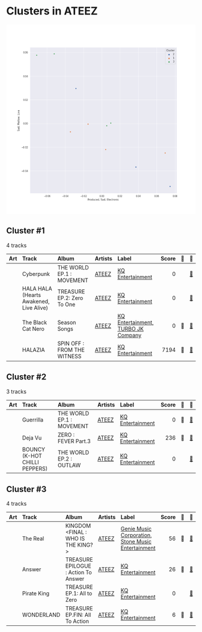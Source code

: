 # Clusters in ATEEZ

![Comparison of Cluster](../../../images/artists/ateez/clusters/clusters_scatter.png)

## Cluster #1

4 tracks

| Art | Track | Album | Artists | Label | Score | 💚 | 🔗 |
|:---|:---|:---|:---|:---|---:|:---|:---|
| <img src="https://i.scdn.co/image/ab67616d0000b27349ae714ee0bf50ca0838ed0f" alt="" width="50" /> | Cyberpunk | THE WORLD EP.1 : MOVEMENT | [ATEEZ](../../overview.md) | [KQ Entertainment](../../../../labels/kq_entertainment) | 0 | | [🔗](https://open.spotify.com/track/2Ax4rdLenBhULX7nRbhful) |
| <img src="https://i.scdn.co/image/ab67616d0000b27316b78257b6dd69d27a2b20de" alt="" width="50" /> | HALA HALA (Hearts Awakened, Live Alive) | TREASURE EP.2: Zero To One | [ATEEZ](../../overview.md) | [KQ Entertainment](../../../../labels/kq_entertainment) | 0 | | [🔗](https://open.spotify.com/track/4v2BLMhWtVvBnZwuoiKxja) |
| <img src="https://i.scdn.co/image/ab67616d0000b273c3e44ef30eacbbe0ec98598c" alt="" width="50" /> | The Black Cat Nero | Season Songs | [ATEEZ](../../overview.md) | [KQ Entertainment, TURBO JK Company](../../../../labels/kq_entertainment) | 0 | 💚 | [🔗](https://open.spotify.com/track/5GCkHlq2lxmtSlAhiLpnjq) |
| <img src="https://i.scdn.co/image/ab67616d0000b2738bc5762a75c18b494803705c" alt="" width="50" /> | HALAZIA | SPIN OFF : FROM THE WITNESS | [ATEEZ](../../overview.md) | [KQ Entertainment](../../../../labels/kq_entertainment) | 7194 | 💚 | [🔗](https://open.spotify.com/track/5cTnKClHyczcUhFT8MKBZe) |
## Cluster #2

3 tracks

| Art | Track | Album | Artists | Label | Score | 💚 | 🔗 |
|:---|:---|:---|:---|:---|---:|:---|:---|
| <img src="https://i.scdn.co/image/ab67616d0000b27349ae714ee0bf50ca0838ed0f" alt="" width="50" /> | Guerrilla | THE WORLD EP.1 : MOVEMENT | [ATEEZ](../../overview.md) | [KQ Entertainment](../../../../labels/kq_entertainment) | 0 | 💚 | [🔗](https://open.spotify.com/track/0tYZo2UhV1lrUez5CA0Iyw) |
| <img src="https://i.scdn.co/image/ab67616d0000b2733714e924e5570c4d2df97e09" alt="" width="50" /> | Deja Vu | ZERO : FEVER Part.3 | [ATEEZ](../../overview.md) | [KQ Entertainment](../../../../labels/kq_entertainment) | 236 | 💚 | [🔗](https://open.spotify.com/track/3zmrdOtnOogqLllz26WLZ3) |
| <img src="https://i.scdn.co/image/ab67616d0000b273ba27e1c8a572e31571a4d589" alt="" width="50" /> | BOUNCY (K-HOT CHILLI PEPPERS) | THE WORLD EP.2 : OUTLAW | [ATEEZ](../../overview.md) | [KQ Entertainment](../../../../labels/kq_entertainment) | 0 | | [🔗](https://open.spotify.com/track/5KyOUICJIvO0z71MBdPGiX) |
## Cluster #3

4 tracks

| Art | Track | Album | Artists | Label | Score | 💚 | 🔗 |
|:---|:---|:---|:---|:---|---:|:---|:---|
| <img src="https://i.scdn.co/image/ab67616d0000b273d700b5ddf45596b3793d3963" alt="" width="50" /> | The Real | KINGDOM <FINAL : WHO IS THE KING?> | [ATEEZ](../../overview.md) | [Genie Music Corporation](../../../../labels/genie_music_corporation), [Stone Music Entertainment](../../../../labels/stone_music_entertainment) | 56 | 💚 | [🔗](https://open.spotify.com/track/1uk5fYLx1f88DLte84Hl5j) |
| <img src="https://i.scdn.co/image/ab67616d0000b273be3a0f924ad08d95b4e25d9f" alt="" width="50" /> | Answer | TREASURE EPILOGUE : Action To Answer | [ATEEZ](../../overview.md) | [KQ Entertainment](../../../../labels/kq_entertainment) | 26 | 💚 | [🔗](https://open.spotify.com/track/3IdPtyJHB1WVPM4eCiCAKM) |
| <img src="https://i.scdn.co/image/ab67616d0000b273676c5cfc0c0f7ba0039adbba" alt="" width="50" /> | Pirate King | TREASURE EP.1: All to Zero | [ATEEZ](../../overview.md) | [KQ Entertainment](../../../../labels/kq_entertainment) | 0 | | [🔗](https://open.spotify.com/track/5Jl2i6LR3Socm4TYqRzZw3) |
| <img src="https://i.scdn.co/image/ab67616d0000b273f93e83e47994599d8fe1ea2b" alt="" width="50" /> | WONDERLAND | TREASURE EP.FIN: All To Action | [ATEEZ](../../overview.md) | [KQ Entertainment](../../../../labels/kq_entertainment) | 6 | 💚 | [🔗](https://open.spotify.com/track/6k67RdkVjTZj79c1cRz7IQ) |
